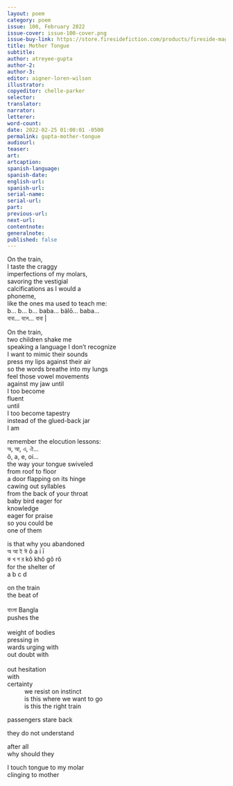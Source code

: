 ```yaml
---
layout: poem
category: poem
issue: 100, February 2022
issue-cover: issue-100-cover.png
issue-buy-link: https://store.firesidefiction.com/products/fireside-magazine-issue-100-february-2022
title: Mother Tongue
subtitle:
author: atreyee-gupta
author-2:
author-3:
editor: aigner-loren-wilson
illustrator: 
copyeditor: chelle-parker
selector:
translator:
narrator:
letterer:
word-count: 
date: 2022-02-25 01:00:01 -0500
permalink: gupta-mother-tongue
audiourl:
teaser:
art: 
artcaption:
spanish-language:
spanish-date:
english-url:
spanish-url:
serial-name:
serial-url:
part:
previous-url:
next-url:
contentnote: 
generalnote:
published: false
---
```

On the train,<br  />
I taste the craggy<br  />
imperfections of my molars,<br  />
savoring the vestigial<br  />
calcifications as I would a<br  />
phoneme,<br  />
like the ones ma used to teach me:<br  />
b… b… b… baba… bälō… baba…<br  />
বাবা… বলে… বাবা |<br  />

On the train,<br  />
two children shake me<br  />
speaking a language I don’t recognize<br  />
I want to mimic their sounds<br  />
press my lips against their air<br  />
so the words breathe into my lungs<br  />
feel those vowel movements<br  />
against my jaw until<br  />
I too become<br  />
fluent<br  />
until<br  />
I too become tapestry<br  />
instead of the glued-back jar<br  />
I am<br  />

remember the elocution lessons:<br  />
অ, আ, এ, ঐ…<br  />
ô, a, e, oi…<br  />
the way your tongue swiveled<br  />
from roof to floor<br  />
a door flapping on its hinge<br  />
cawing out syllables<br  />
from the back of your throat<br  />
baby bird eager for<br  />
knowledge<br  />
eager for praise<br  />
so you could be<br  />
one of them<br  />

is that why you abandoned<br  />
অ আ ই ঈ ô a i ī<br  />
ক খ গ র kô khô gô rô<br  />
for the shelter of<br  />
a b c d<br  />

on the train<br  />
the beat of<br  /><br  />
বাংলা	Bangla<br  />
pushes the<br  /><br  />
weight of bodies<br  />
pressing in<br  />
wards urging with<br  />
out doubt with<br  /><br  />
out hesitation<br  />
with<br  />
certainty<br  />
	&nbsp;&nbsp;&nbsp;&nbsp;&nbsp;&nbsp;&nbsp;&nbsp;&nbsp;&nbsp;we resist on instinct<br  />
	&nbsp;&nbsp;&nbsp;&nbsp;&nbsp;&nbsp;&nbsp;&nbsp;&nbsp;&nbsp;is this where we want to go<br  />
	&nbsp;&nbsp;&nbsp;&nbsp;&nbsp;&nbsp;&nbsp;&nbsp;&nbsp;&nbsp;is this the right train<br  />

passengers stare back<br  />

they do not understand<br  />

after all<br  />
why should they<br  />

I touch tongue to my molar<br  />
clinging to mother<br  />
